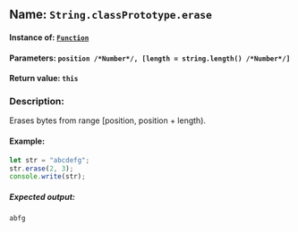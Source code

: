 ## Name: `String.classPrototype.erase`

#### Instance of: [`Function`](Function.md)

#### Parameters: `position /*Number*/, [length = string.length() /*Number*/]`

#### Return value: `this`

### Description:

Erases bytes from range [position, position + length).

#### Example:

```js
let str = "abcdefg";
str.erase(2, 3);
console.write(str);
```

##### Expected output:

```
abfg
```


